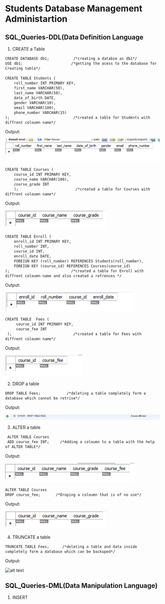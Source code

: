 # Students Database Management Administartion
##  SQL_Queries-DDL(Data Definition Language
1. CREATE a Table
```
CREATE DATABASE db1;           /*creating a databse as db1*/
USE db1;                      /*getting the acess to the database for Creating table*/  

CREATE TABLE Students ( 
    roll_number INT PRIMARY KEY,
    first_name VARCHAR(50),
    last_name VARCHAR(50),
    date_of_birth DATE,
    gender VARCHAR(10),
    email VARCHAR(100),
    phone_number VARCHAR(15)
);                             /*created a table for Students with diffrent coloumn name*/

```
Output:

![alt text](query1.png)
```
CREATE TABLE Courses (
    course_id INT PRIMARY KEY,
    course_name VARCHAR(100),
    course_grade INT
    );                          /*created a table for Courses with diffrent coloumn name*/

```
Output:

![alt text](query3.png)
```
CREATE TABLE Enroll (
    enroll_id INT PRIMARY KEY,
    roll_number INT,
    course_id INT,
    enroll_date DATE,
    FOREIGN KEY (roll_number) REFERENCES Students(roll_number),               
    FOREIGN KEY (course_id) REFERENCES Courses(course_id)
);                            /*created a table for Enroll with diffrent coloumn name and also created a refrences */
```
Output:

![alt text](query2.png)
```
CREATE TABLE  Fees (
     course_id INT PRIMARY KEY,
     course_fee INT           
 );                            /*created a table for Fees with diffrent coloumn name*/
```
Output:

![alt text](query4.png)

2. DROP a table
```
DROP TABLE Fees;            /*deleting a table completely form a database which cannot be retrive*/ 
```
Output:

![alt text](query5.png)

3. ALTER a table
```
 ALTER TABLE Courses
 ADD course_fee INT;     /*Adding a coloumn to a table with the help of ALTER TABLE*/ 
```
Output:

![alt text](query6.png)

```
ALTER TABLE Courses
DROP course_fee;       /*Droping a coloumn that is of no use*/
```
Output:

![alt text](query3.png)

4. TRUNCATE a table
```
TRUNCATE TABLE Fees;      /*deleting a table and data inside completely form a database which can be backuped*/
```
Output:

![alt text](query7.png)

## SQL_Queries-DML(Data Manipulation Language)
1. INSERT
```
